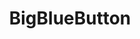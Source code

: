 ---
blog: https://bigbluebutton.org/blog
codehost: https://github.com/https://github.com/bigbluebutton
facebook: https://facebook.com/bigbluebutton
logohandle: bigbluebutton
sort: bigbluebutton
title: BigBlueButton
twitter: https://x.com/bigbluebutton
website: https://bigbluebutton.org/
youtube: https://youtube.com/user/bigbluebuttonshare
---